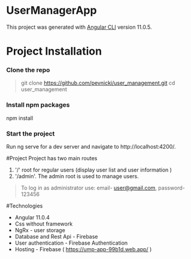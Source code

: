 # UserManagerApp

This project was generated with [Angular CLI](https://github.com/angular/angular-cli) version 11.0.5.
# Project Installation
 ### Clone the repo

> git clone https://github.com/pevnicki/user_management.git
> cd user_management

### Install npm packages

npm install

### Start the project

Run ng serve for a dev server and navigate to http://localhost:4200/.

#Project 
 Project has two main routes
 1.  '/' root for regular users (display user list and user information )
 2. '/admin'. The admin root is used to manage users. 
 > To log in as administrator use: email- user@gmail.com, password- 123456

#Technologies
 - Angular 11.0.4
 - Css without framework
 - NgRx - user storage
 - Database and Rest Api - Firebase
 - User authentication - Firebase Authentication
 - Hosting - Firebase ( https://ump-app-99b1d.web.app/ )

